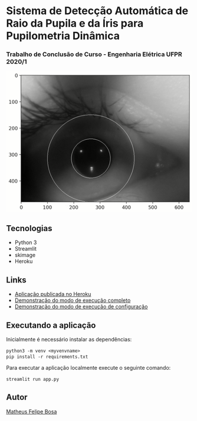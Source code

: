 # Sistema de Detecção Automática de Raio da Pupila e da Íris para Pupilometria Dinâmica

### Trabalho de Conclusão de Curso - Engenharia Elétrica UFPR 2020/1

![Pupilometria](docs/pupillometry.png?raw=true "Pupilometria")

## Tecnologias

* Python 3
* Streamlit
* skimage
* Heroku

## Links

* [Aplicação publicada no Heroku](https://pupilometria.herokuapp.com/)
* [Demonstração do modo de execução completo](docs/modo_completo_pupilometria.mp4)
* [Demonstração do modo de execução de configuração](docs/modo_configuracao_pupilometria.mp4)

## Executando a aplicação

Inicialmente é necessário instalar as dependências:

```
python3 -m venv <myvenvname>
pip install -r requirements.txt
```

Para executar a aplicação localmente execute o seguinte comando:

```
streamlit run app.py
```

## Autor

[Matheus Felipe Bosa](https://www.linkedin.com/in/matheusbosa)
